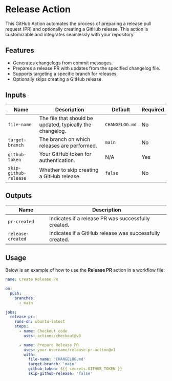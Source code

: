 # Release Action

This GitHub Action automates the process of preparing a release pull request (PR) and optionally creating a GitHub
release. This action is customizable and integrates seamlessly with your repository.

## Features

- Generates changelogs from commit messages.
- Prepares a release PR with updates from the specified changelog file.
- Supports targeting a specific branch for releases.
- Optionally skips creating a GitHub release.

## Inputs

| Name                  | Description                                               | Default        | Required |
|-----------------------|-----------------------------------------------------------|----------------|----------|
| `file-name`           | The file that should be updated, typically the changelog. | `CHANGELOG.md` | No       |
| `target-branch`       | The branch on which releases are performed.               | `main`         | No       |
| `github-token`        | Your GitHub token for authentication.                     | N/A            | Yes      |
| `skip-github-release` | Whether to skip creating a GitHub release.                | `false`        | No       |

## Outputs

| Name              | Description                                             |
|-------------------|---------------------------------------------------------|
| `pr-created`      | Indicates if a release PR was successfully created.     |
| `release-created` | Indicates if a GitHub release was successfully created. |

## Usage

Below is an example of how to use the **Release PR** action in a workflow file:

```yaml
name: Create Release PR

on:
  push:
    branches:
      - main

jobs:
  release-pr:
    runs-on: ubuntu-latest
    steps:
      - name: Checkout code
        uses: actions/checkout@v3

      - name: Prepare Release PR
        uses: your-username/release-pr-action@v1
        with:
          file-name: 'CHANGELOG.md'
          target-branch: 'main'
          github-token: ${{ secrets.GITHUB_TOKEN }}
          skip-github-release: 'false'
